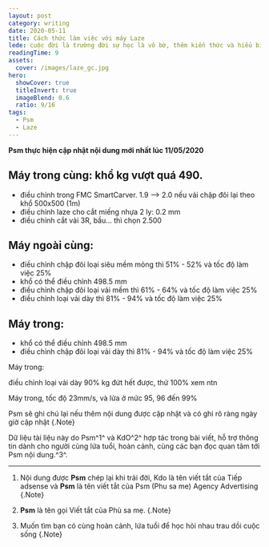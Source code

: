 ```yaml
---
layout: post
category: writing
date: 2020-05-11
title: Cách thức làm việc với máy Laze
lede: cuộc đời là trường đời sự học là vô bờ, thêm kiến thức và hiểu biết giúp chúng ta làm nghề tốt hơn
readingTime: 9
assets:
  cover: /images/laze_gc.jpg
hero:
  showCover: true
  titleInvert: true
  imageBlend: 0.6
  ratio: 9/16
tags:
  - Psm
  - Laze
---
```

**Psm thực hiện cập nhật nội dung mới nhất lúc 11/05/2020**

## Máy trong cùng: khổ kg vượt quá 490.

- điều chỉnh trong FMC SmartCarver. 1.9 --> 2.0 nếu vải chập đôi lại theo khổ 500x500 (1m)
- điều chỉnh laze cho cắt miếng nhựa 2 ly: 0.2 mm
- điều chỉnh cắt vải 3R, bầu... thì chọn 2.500

## Máy ngoài cùng:

- điều chỉnh chập đôi loại siêu mềm mỏng thì 51% - 52% và tốc độ làm việc 25%
- khổ có thể điều chỉnh 498.5 mm
- điều chỉnh chập đôi loại vải mềm thì 61% - 64% và tốc độ làm việc 25%  
- điều chỉnh loại vải dày thì 81% - 94% và tốc độ làm việc 25%

## Máy trong:
- khổ có thể điều chỉnh 498.5 mm      
- điều chỉnh chập đôi loại vải dày thì 81% - 94% và tốc độ làm việc 25%

<Media ratio="844/1500" image="/images/laze_gc.jpg"/>

Máy trong:

điều chỉnh loại vải dày 90% kg đứt hết được, thử 100% xem ntn

Máy trong, tốc độ 23mm/s, và lửa ở mức 95, 96 đến 99%



Psm sẽ ghi chú lại nếu thêm nội dung được cập nhật và có ghi rõ ràng ngày giờ cập nhật {.Note}

Dữ liệu tài liệu này do Psm^1^ và KdO^2^ hợp tác trong bài viết, hỗ trợ thông tin dành cho người cùng lứa tuổi, hoàn cảnh, cùng các bạn đọc quan tâm tới Psm nội dung.^3^.

---

1. Nội dung được **Psm** chép lại khi trải đời, Kdo là tên viết tắt của Tiếp adsense và **Psm** là tên viết tắt của Psm (Phu sa me) Agency Advertising {.Note}

2. **Psm** là tên gọi Viết tắt của Phù sa mẹ. {.Note}

3. Muốn tìm bạn có cùng hoàn cảnh, lứa tuổi để học hỏi nhau trau dồi cuộc sống {.Note}

<script>
import Media from "../../src/components/Media";

export default {
  components: { Media }
}
</script>
